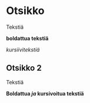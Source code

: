 # Otsikko

Tekstiä

**boldattua tekstiä**

*kursiivitekstiä*

## Otsikko 2

Tekstiä  

__Boldattua *ja* kursivoitua tekstiä__
